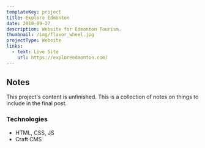```yaml
---
templateKey: project
title: Explore Edmonton
date: 2018-09-27
description: Website for Edmonton Tourism.
thumbnail: /img/flavor_wheel.jpg
projectType: Website
links:
  - text: Live Site
    url: https://exploreedmonton.com/
---
```


## Notes
This project's content is unfinished. This is a collection of notes on things to include in the final post.

### Technologies
- HTML, CSS, JS
- Craft CMS
